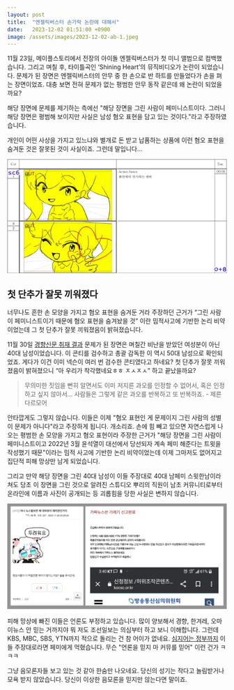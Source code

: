 ```yaml
---
layout: post
title:  "엔젤릭버스터 손가락 논란에 대해서"
date:   2023-12-02 01:51:00 +0900
image: /assets/images/2023-12-02-ab-1.jpeg
---
```

11월 23일, 메이플스토리에서 전장의 아이돌 엔젤릭버스터가 첫 미니 앨범으로 컴백했습니다. 그리고 며칠 후, 타이틀곡인 ‘Shining Heart’의 뮤직비디오가 논란이 되었습니다. 문제가 된 장면은 엔젤릭버스터의 안무 중 한 손으로 반 하트를 만들었다가 손을 펴는 장면이었죠. 대충 보면 전혀 문제가 없는 평범한 안무 동작 같은데 왜 논란이 되었을까요?

해당 장면에 문제를 제기하는 측에선 "해당 장면을 그린 사람이 페미니스트이다. 그러니 해당 장면은 평범해 보이지만 사실은 남성 혐오 표현을 담고 있는 것이다."라고 주장하였습니다.

개인이 어떤 사상을 가지고 있느냐와 별개로 돈 받고 납품하는 상품에 이런 혐오 표현을 숨겨둔 것은 잘못된 것이 사실이죠. 그런데 말입니다...

<!--more-->

![문제 장면 콘티](/assets/images/2023-12-02-ab-2.webp)

## 첫 단추가 잘못 끼워졌다

너무나도 흔한 손 모양을 가지고 혐오 표현을 숨겨둔 거라 주장하던 근거가 “그린 사람이 페미니스트이기 때문에 혐오 표현을 숨겨놨을 것” 이란 밈적사고에 기반한 논리 비약이었는데 그 첫 단추가 잘못 끼워졌음이 밝혀졌습니다.

11월 30일 [경향신문 취재 결과](https://www.khan.co.kr/national/national-general/article/202311301518001) 문제가 된 장면은 며칠간 비난을 받았던 여성분이 아닌 40대 남성이었습니다. 이 콘티를 검수하고 총괄 감독한 이 역시 50대 남성으로 확인되었죠. 게다가 이건 이미 넥슨이 여러 번 검수한 콘티였다고 하네요? 첫 단추가 잘못 끼워졌음이 밝혀졌으니 “아 우리가 착각했네요ㅎㅎ ㅈㅅㅈㅅ” 하고 끝났을까요?

> 무의미한 짓임을 뻔히 알면서도 이미 저지른 과오를 인정할 수 없어서, 혹은 인정하고 싶지 않아서... 사람들은 그렇게 같은 과오를 반복하고 또 반복하죠. - 제른 다르모어

안타깝게도 그렇지 않습니다. 이들은 이제 "혐오 표현인 게 문제이지 그린 사람의 성별이 문제가 아니다"라고 주장하게 됩니다.
개소리죠. 손에 힘 빼고 있으면 자연스럽게 나오는 평범한 손 모양을 가지고 혐오 표현이라 주장한 근거가 "해당 장면을 그린 사람이 페미니스트이고 2022년 3월 윤석열이 대선에서 당선되자 계속 페미 해준다는 트윗을 작성했기 때문"이라는 밈적 사고에 기반한 논리 비약이었는데 이제 그마저도 없어지고 집단적 피해 망상만 남게 되었습니다.

그리고 만약 해당 장면을 그린 40대 남성이 이들 주장대로 40대 남페미 스윗한남이라 쳐도 당초 이 장면을 그린 것으로 알려진 스튜디오 뿌리의 직원이 남초 커뮤니티로부터 온라인에 이름과 사진이 공개되는 등 괴롭힘을 당한 사실은 변하지 않습니다.

![언론 부정](/assets/images/2023-12-02-ab-3.jpeg)

피해 망상에 빠진 이들은 언론도 부정하고 있습니다. 많이 양보해서 경향, 한겨레, 오마이뉴스 안 믿는 거까지야 뭐 저도 조선일보는 의심부터 하고 보니 이해합니다. 그런데 KBS, MBC, SBS, YTN까지 적으로 돌리는 건 참 어이가 없네요. [심지어는 정부까지](https://m.yna.co.kr/view/AKR20231201123600530?input=1195t) 이들 주장대로라면 페미에게 먹혔습니다. 무슨 "언론을 믿지 마 커뮤를 믿어" 이런 건가 ㅋㅋㅋ

그냥 음모론자들 보고 있는 것 같아 한숨만 나오네요. 당신의 성기는 작다고 놀림받거나 모욕 받지 않았습니다. 당신이 이상한 음모론을 믿지만 않는다면 말이죠.